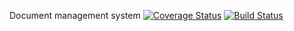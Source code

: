 Document management system
[![Coverage Status](https://coveralls.io/repos/github/andela-ojoloko/CP-2-Document-Mangement-system/badge.svg?branch=ft-client-environment-setup-146442779)](https://coveralls.io/github/andela-ojoloko/CP-2-Document-Mangement-system?branch=ft-client-environment-setup-146442779)
[![Build Status](https://travis-ci.org/andela-ojoloko/CP-2-Document-Mangement-system.svg?branch=develop)](https://travis-ci.org/andela-ojoloko/CP-2-Document-Mangement-system)